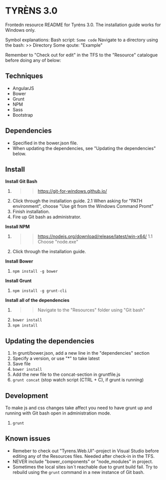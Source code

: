 TYRÈNS 3.0
=================================

Frontedn resource README for Tyréns 3.0. 
The installation guide works for Windows only.

Symbol explanations: 
	Bash script: ``Some code``
	Navigate to a directory using the bash: >> Directory
	Some qoute: "Example"

Remember to "Check out for edit" in the TFS to the "Resource" catalogue before doing any of below: 

Techniques
----------
- AngularJS
- Bower
- Grunt
- NPM
- Sass
- Bootstrap 

Dependencies
------------
- Specified in the bower.json file. 
- When updating the dependencies, see "Updating the dependencies" below. 

Install
-------

**Install Git Bash**
1. >> https://git-for-windows.github.io/
2. Click through the installation guide.
	2.1 When asking for "PATH environment", choose "Use git from the Windows Command Promt"
3. Finish installation.
4. Fire up Git bash as administrator. 

**Install NPM**
1. >> https://nodejs.org/download/release/latest/win-x64/
	1.1 Choose "node.exe"
2. Click through the installation guide.

**Install Bower**
1. ``npm install -g bower``

**Install Grunt**
1. ``npm install -g grunt-cli``

**Install all of the dependencies**
1. >> Navigate to the "Resources" folder using "Git bash"
2. ``bower install``
3. ``npm install``


Updating the dependencies
-------------------------
1. In grunt/bower.json, add a new line in the "dependencies" section
2. Specify a version, or use "*" to take latest
3. Save file
4. ``bower install``
4. Add the new file to the concat-section in gruntfile.js
4. ``grunt concat`` (stop watch script (CTRL + C), if grunt is running)

Development
-----------
To make js and css changes take affect you need to have grunt up and running with Git bash open in administration mode. 

1. ``grunt``

Known issues
------------
- Remeber to check out "Tyrens.Web.UI"-project in Visual Studio before editing any of the Resources files. Needed after check-in in the TFS.
- NEVER include "bower_components" or "node_modules" in project. 
- Sometimes the local sites isn´t reachable due to grunt build fail. Try to rebuild using the ``grunt`` command in a new instance of Git bash. 
